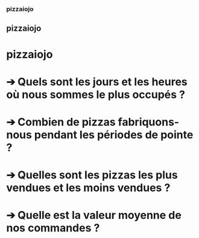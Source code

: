 ### pizzaiojo
## pizzaiojo
# pizzaiojo

# ➔ Quels sont les jours et les heures où nous sommes le plus occupés ?
# ➔ Combien de pizzas fabriquons-nous pendant les périodes de pointe ?
# ➔ Quelles sont les pizzas les plus vendues et les moins vendues ?
# ➔ Quelle est la valeur moyenne de nos commandes ?
